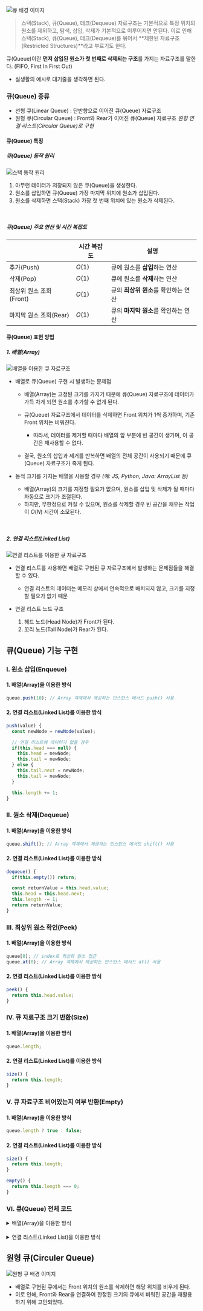 ![큐 배경 이미지](/assets/images/data_structor/queue/queue_thumbnail.webp)

> 스택(Stack), 큐(Queue), 데크(Dequeue) 자료구조는 기본적으로 특정 위치의 원소를 제외하고, 탐색, 삽입, 삭제가 기본적으로 이루어지면 안된다. 이로 인해 스택(Stack), 큐(Queue), 데크(Dequeue)를 묶어서 **제한된 자료구조(Restricted Structures)**라고 부르기도 한다.

큐(Queue)이란 **먼저 삽입된 원소가 첫 번째로 삭제되는 구조**를 가지는 자료구조를 말한다. (FIFO, First In First Out)

- 실생활의 예시로 대기줄을 생각하면 된다.

### 큐(Queue) 종류

- 선형 큐(Linear Queue) : 단반향으로 이어진 큐(Queue) 자료구조
- 원형 큐(Circular Queue) : Front와 Rear가 이어진 큐(Queue) 자료구조 _원형 연결 리스트(Circular Queue)로 구현_

#### 큐(Queue) 특징

##### 큐(Queue) 동작 원리

![스택 동작 원리](/assets/images/data_structor/queue/queue_thumbnail.webp)

1. 아무런 데이터가 저장되지 않은 큐(Queue)을 생성한다.
2. 원소를 삽입하면 큐(Queue) 가장 마지막 위치에 원소가 삽입된다.
3. 원소를 삭제하면 스택(Stack) 가장 첫 번째 위치에 있는 원소가 삭제된다.

<br />

##### 큐(Queue) 주요 연산 및 시간 복잡도

|                         | 시간 복잡도 | 설명                                 |
| ----------------------- | ----------- | ------------------------------------ |
| 추가(Push)              | $O(1)$      | 큐에 원소를 **삽입**하는 연산        |
| 삭제(Pop)               | $O(1)$      | 큐에 원소를 **삭제**하는 연산        |
| 최상위 원소 조회(Front) | $O(1)$      | 큐의 **최상위 원소**를 확인하는 연산 |
| 마지막 원소 조회(Rear)  | $O(1)$      | 큐의 **마지막 원소**를 확인하는 연산 |

#### 큐(Queue) 표현 방법

##### 1. 배열(Array)

![배열을 이용한 큐 자료구조](/assets/images/data_structor/queue/queue_array.webp)

- 배열로 큐(Queue) 구현 시 발생하는 문제점

  - 배열(Array)는 고정된 크기를 가지기 때문에 큐(Queue) 자료구조에 데이터가 가득 차게 되면 원소를 추가할 수 없게 된다.
  - 큐(Queue) 자료구조에서 데이터를 삭제하면 Front 위치가 1씩 증가하며, 기존 Front 위치는 비워진다.

    - 따라서, 데이터를 제거할 때마다 배열의 앞 부분에 빈 공간이 생기며, 이 공간은 재사용할 수 없다.

  - 결국, 원소의 삽입과 제거를 반복하면 배열의 전체 공간이 사용되기 때문에 큐(Queue) 자료구조가 죽게 된다.

- 동적 크기를 가지는 배열을 사용할 경우 _(예: JS, Python, Java: ArrayList 등)_
  - 배열(Array)의 크기를 지정할 필요가 없으며, 원소를 삽입 및 삭제가 될 때마다 자동으로 크기가 조절된다.
  - 하지만, 무한정으로 커질 수 있으며, 원소를 삭제할 경우 빈 공간을 채우는 작업이 $O(N)$ 시간이 소모된다.

<br />

##### 2. 연결 리스트(Linked List)

![연결 리스트를 이용한 큐 자료구조](/assets/images/data_structor/queue/queue_linked_list.webp)

- 연결 리스트를 사용하면 배열로 구현된 큐 자료구조에서 발생하는 문제점들을 해결할 수 있다.

  - 연결 리스트의 데이터는 메모리 상에서 연속적으로 배치되지 않고, 크기를 지정할 필요가 없기 때문

- 연결 리스트 노드 구조
  1. 헤드 노드(Head Node)가 Front가 된다.
  1. 꼬리 노드(Tail Node)가 Rear가 된다.

## 큐(Queue) 기능 구현

### I. 원소 삽입(Enqueue)

#### 1. 배열(Array)을 이용한 방식

```jsx
queue.push(10); // Array 객체에서 제공하는 인스턴스 메서드 push() 사용
```

#### 2. 연결 리스트(Linked List)를 이용한 방식

```jsx
push(value) {
  const newNode = newNode(value);

  // 연결 리스트에 데이터가 없을 경우
  if(this.head === null) {
    this.head = newNode;
    this.tail = newNode;
  } else {
    this.tail.next = newNode;
    this.tail = newNode;
  }

  this.length += 1;
}
```

### II. 원소 삭제(Dequeue)

#### 1. 배열(Array)을 이용한 방식

```jsx
queue.shift(); // Array 객체에서 제공하는 인스턴스 메서드 shift() 사용
```

#### 2. 연결 리스트(Linked List)를 이용한 방식

```jsx
dequeue() {
  if(this.empty()) return;

  const returnValue = this.head.value;
  this.head = this.head.next;
  this.length -= 1;
  return returnValue;
}
```

### III. 최상위 원소 확인(Peek)

#### 1. 배열(Array)을 이용한 방식

```jsx
queue[0]; // index로 최상위 원소 접근
queue.at(0); // Array 객체에서 제공하는 인스턴스 메서드 at() 사용
```

#### 2. 연결 리스트(Linked List)를 이용한 방식

```jsx
peek() {
  return this.head.value;
}
```

### IV. 큐 자료구조 크기 반환(Size)

#### 1. 배열(Array)을 이용한 방식

```jsx
queue.length;
```

#### 2. 연결 리스트(Linked List)를 이용한 방식

```jsx
size() {
  return this.length;
}
```

### V. 큐 자료구조 비어있는지 여부 반환(Empty)

#### 1. 배열(Array)을 이용한 방식

```jsx
queue.length ? true : false;
```

#### 2. 연결 리스트(Linked List)를 이용한 방식

```jsx
size() {
  return this.length;
}
```

```jsx
empty() {
  return this.length === 0;
}
```

### VI. 큐(Queue) 전체 코드

<details>
<summary>배열(Array)을 이용한 방식</summary>

```jsx
const queue = []; // 큐 생성

// 1. 큐 원소 삽입(Enqueue)
queue.push(1);
queue.push(2);
queue.push(3);
queue.push(4);
queue.push(5);

// 2. 큐 최상위 원소 확인(Front)
console.log(queue[queue.length - 1]);

// 3. 큐 크기 반환(Size)
console.log(queue.lenght);

// 4. 큐 비어있는지 여부 확인(Empty)
queue.length ? console.log(false) : console.log(true);

// 4. 큐 원소 삭제(Dequeue)
console.log("큐(Queue) 원소 삭제 이전:", queue);
const value = queue.pop();
console.log("큐(Queue) 원소 삭제 이후:", queue, "삭제한 원소:", value);
```

</details>

<br />

<details>
<summary>연결 리스트(Linked List)을 이용한 방식</summary>

```jsx
class Node {
  constructor(value) {
    this.value = value;
    this.next = null;
  }
}

class QueueLinkedList {
  constructor() {
    this.front = null;
    this.rear = null;
    this.lenght = 0;
  }

  // 큐 원소 삽입
  enqueue(value) {
    if (this.isEmpty()) return; // 예외 처리

    const newNode = newNode(value); // 새로운 노드 생성

    if (this.front === null) {
      this.front = newNode;
      this.rear = newNode;
    } else {
      this.rear.next = newNode;
      this.rear = newNode;
    }

    this.length += 1;
  }

  // 큐 원소 삭제
  dequeue() {
    if (this.isEmpty()) return;

    const returnValue = this.front.value;
    this.front = this.front.next;
    this.length -= 1;
    return returnValue;
  }

  // 큐 최상위 원소 확인
  peek() {
    return this.front.value;
  }

  // 큐 크기 반환
  size() {
    return this.length;
  }

  // 큐가 비어있는지 여부
  isEmpty() {
    return this.length === 0;
  }
}
```

</details>

## 원형 큐(Circuler Queue)

![원형 큐 배경 이미지](/assets/images/data_structor/queue/circuler_queue.webp)

- 배열로 구현된 큐에서는 Front 위치의 원소를 삭제하면 해당 위치를 비우게 된다.
- 이로 인해, Front와 Rear을 연결하여 한정된 크기의 큐에서 비워진 공간을 재활용하기 위해 고안되었다.
